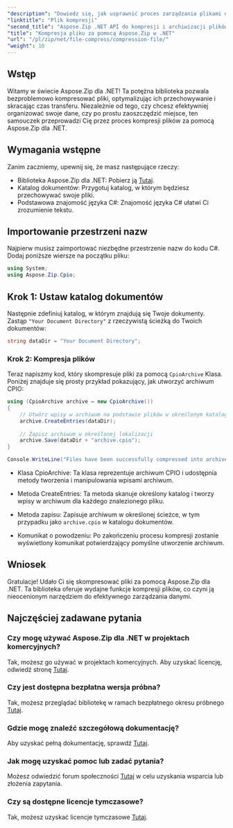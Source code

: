 ```yaml
---
"description": "Dowiedz się, jak usprawnić proces zarządzania plikami dzięki Aspose.Zip dla .NET. Ten szczegółowy przewodnik przeprowadzi Cię przez proces kompresji plików."
"linktitle": "Plik kompresji"
"second_title": "Aspose.Zip .NET API do kompresji i archiwizacji plików"
"title": "Kompresja pliku za pomocą Aspose.Zip w .NET"
"url": "/pl/zip/net/file-compress/compression-file/"
"weight": 10
---
```


## Wstęp

Witamy w świecie Aspose.Zip dla .NET! Ta potężna biblioteka pozwala bezproblemowo kompresować pliki, optymalizując ich przechowywanie i skracając czas transferu. Niezależnie od tego, czy chcesz efektywniej organizować swoje dane, czy po prostu zaoszczędzić miejsce, ten samouczek przeprowadzi Cię przez proces kompresji plików za pomocą Aspose.Zip dla .NET.

## Wymagania wstępne

Zanim zaczniemy, upewnij się, że masz następujące rzeczy:

- Biblioteka Aspose.Zip dla .NET: Pobierz ją [Tutaj](https://releases.aspose.com/zip/net/).
- Katalog dokumentów: Przygotuj katalog, w którym będziesz przechowywać swoje pliki.
- Podstawowa znajomość języka C#: Znajomość języka C# ułatwi Ci zrozumienie tekstu.

## Importowanie przestrzeni nazw

Najpierw musisz zaimportować niezbędne przestrzenie nazw do kodu C#. Dodaj poniższe wiersze na początku pliku:

```csharp
using System;
using Aspose.Zip.Cpio;
```

## Krok 1: Ustaw katalog dokumentów

Następnie zdefiniuj katalog, w którym znajdują się Twoje dokumenty. Zastąp `"Your Document Directory"` z rzeczywistą ścieżką do Twoich dokumentów:

```csharp
string dataDir = "Your Document Directory";
```

### Krok 2: Kompresja plików

Teraz napiszmy kod, który skompresuje pliki za pomocą `CpioArchive` Klasa. Poniżej znajduje się prosty przykład pokazujący, jak utworzyć archiwum CPIO:

```csharp
using (CpioArchive archive = new CpioArchive())
{
    // Utwórz wpisy w archiwum na podstawie plików w określonym katalogu
    archive.CreateEntries(dataDir);
    
    // Zapisz archiwum w określonej lokalizacji
    archive.Save(dataDir + "archive.cpio");
}

Console.WriteLine("Files have been successfully compressed into archive.cpio!");
```

- Klasa CpioArchive: Ta klasa reprezentuje archiwum CPIO i udostępnia metody tworzenia i manipulowania wpisami archiwum.
  
- Metoda CreateEntries: Ta metoda skanuje określony katalog i tworzy wpisy w archiwum dla każdego znalezionego pliku.
  
- Metoda zapisu: Zapisuje archiwum w określonej ścieżce, w tym przypadku jako `archive.cpio` w katalogu dokumentów.
  
- Komunikat o powodzeniu: Po zakończeniu procesu kompresji zostanie wyświetlony komunikat potwierdzający pomyślne utworzenie archiwum.

## Wniosek

Gratulacje! Udało Ci się skompresować pliki za pomocą Aspose.Zip dla .NET. Ta biblioteka oferuje wydajne funkcje kompresji plików, co czyni ją nieocenionym narzędziem do efektywnego zarządzania danymi.

## Najczęściej zadawane pytania

### Czy mogę używać Aspose.Zip dla .NET w projektach komercyjnych?
Tak, możesz go używać w projektach komercyjnych. Aby uzyskać licencję, odwiedź stronę [Tutaj](https://purchase.conholdate.com/buy).

### Czy jest dostępna bezpłatna wersja próbna?
Tak, możesz przeglądać bibliotekę w ramach bezpłatnego okresu próbnego [Tutaj](https://releases.aspose.com/).

### Gdzie mogę znaleźć szczegółową dokumentację?
Aby uzyskać pełną dokumentację, sprawdź [Tutaj](https://reference.aspose.com/zip/net/).

### Jak mogę uzyskać pomoc lub zadać pytania?
Możesz odwiedzić forum społeczności [Tutaj](https://forum.aspose.com/c/zip/37) w celu uzyskania wsparcia lub złożenia zapytania.

### Czy są dostępne licencje tymczasowe?
Tak, możesz uzyskać licencje tymczasowe [Tutaj](https://purchase.conholdate.com/temporary-license/).